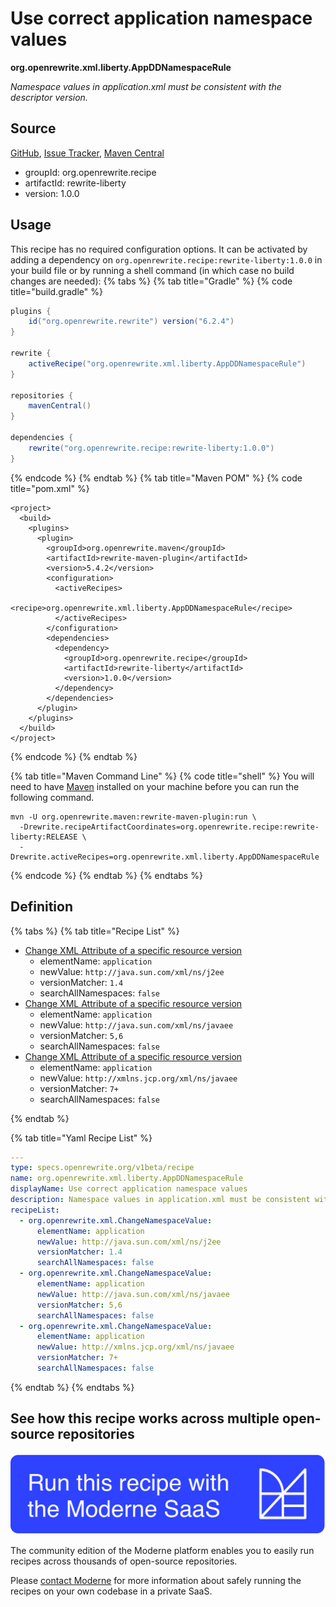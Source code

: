 # Use correct application namespace values

**org.openrewrite.xml.liberty.AppDDNamespaceRule**

_Namespace values in application.xml must be consistent with the descriptor version._

## Source

[GitHub](https://github.com/openrewrite/rewrite-liberty/blob/main/src/main/resources/META-INF/rewrite/was-to-liberty.yml), [Issue Tracker](https://github.com/openrewrite/rewrite-liberty/issues), [Maven Central](https://central.sonatype.com/artifact/org.openrewrite.recipe/rewrite-liberty/1.0.0/jar)

* groupId: org.openrewrite.recipe
* artifactId: rewrite-liberty
* version: 1.0.0


## Usage

This recipe has no required configuration options. It can be activated by adding a dependency on `org.openrewrite.recipe:rewrite-liberty:1.0.0` in your build file or by running a shell command (in which case no build changes are needed): 
{% tabs %}
{% tab title="Gradle" %}
{% code title="build.gradle" %}
```groovy
plugins {
    id("org.openrewrite.rewrite") version("6.2.4")
}

rewrite {
    activeRecipe("org.openrewrite.xml.liberty.AppDDNamespaceRule")
}

repositories {
    mavenCentral()
}

dependencies {
    rewrite("org.openrewrite.recipe:rewrite-liberty:1.0.0")
}
```
{% endcode %}
{% endtab %}
{% tab title="Maven POM" %}
{% code title="pom.xml" %}
```markup
<project>
  <build>
    <plugins>
      <plugin>
        <groupId>org.openrewrite.maven</groupId>
        <artifactId>rewrite-maven-plugin</artifactId>
        <version>5.4.2</version>
        <configuration>
          <activeRecipes>
            <recipe>org.openrewrite.xml.liberty.AppDDNamespaceRule</recipe>
          </activeRecipes>
        </configuration>
        <dependencies>
          <dependency>
            <groupId>org.openrewrite.recipe</groupId>
            <artifactId>rewrite-liberty</artifactId>
            <version>1.0.0</version>
          </dependency>
        </dependencies>
      </plugin>
    </plugins>
  </build>
</project>
```
{% endcode %}
{% endtab %}

{% tab title="Maven Command Line" %}
{% code title="shell" %}
You will need to have [Maven](https://maven.apache.org/download.cgi) installed on your machine before you can run the following command.

```shell
mvn -U org.openrewrite.maven:rewrite-maven-plugin:run \
  -Drewrite.recipeArtifactCoordinates=org.openrewrite.recipe:rewrite-liberty:RELEASE \
  -Drewrite.activeRecipes=org.openrewrite.xml.liberty.AppDDNamespaceRule
```
{% endcode %}
{% endtab %}
{% endtabs %}

## Definition

{% tabs %}
{% tab title="Recipe List" %}
* [Change XML Attribute of a specific resource version](../../xml/changenamespacevalue.md)
  * elementName: `application`
  * newValue: `http://java.sun.com/xml/ns/j2ee`
  * versionMatcher: `1.4`
  * searchAllNamespaces: `false`
* [Change XML Attribute of a specific resource version](../../xml/changenamespacevalue.md)
  * elementName: `application`
  * newValue: `http://java.sun.com/xml/ns/javaee`
  * versionMatcher: `5,6`
  * searchAllNamespaces: `false`
* [Change XML Attribute of a specific resource version](../../xml/changenamespacevalue.md)
  * elementName: `application`
  * newValue: `http://xmlns.jcp.org/xml/ns/javaee`
  * versionMatcher: `7+`
  * searchAllNamespaces: `false`

{% endtab %}

{% tab title="Yaml Recipe List" %}
```yaml
---
type: specs.openrewrite.org/v1beta/recipe
name: org.openrewrite.xml.liberty.AppDDNamespaceRule
displayName: Use correct application namespace values
description: Namespace values in application.xml must be consistent with the descriptor version.
recipeList:
  - org.openrewrite.xml.ChangeNamespaceValue:
      elementName: application
      newValue: http://java.sun.com/xml/ns/j2ee
      versionMatcher: 1.4
      searchAllNamespaces: false
  - org.openrewrite.xml.ChangeNamespaceValue:
      elementName: application
      newValue: http://java.sun.com/xml/ns/javaee
      versionMatcher: 5,6
      searchAllNamespaces: false
  - org.openrewrite.xml.ChangeNamespaceValue:
      elementName: application
      newValue: http://xmlns.jcp.org/xml/ns/javaee
      versionMatcher: 7+
      searchAllNamespaces: false

```
{% endtab %}
{% endtabs %}

## See how this recipe works across multiple open-source repositories

[![Moderne Link Image](/.gitbook/assets/ModerneRecipeButton.png)](https://app.moderne.io/recipes/org.openrewrite.xml.liberty.AppDDNamespaceRule)

The community edition of the Moderne platform enables you to easily run recipes across thousands of open-source repositories.

Please [contact Moderne](https://moderne.io/product) for more information about safely running the recipes on your own codebase in a private SaaS.
